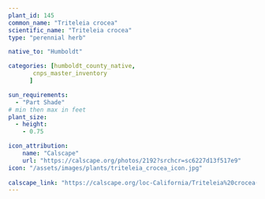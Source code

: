 ```yaml
---
plant_id: 145 
common_name: "Triteleia crocea"
scientific_name: "Triteleia crocea"
type: "perennial herb"

native_to: "Humboldt"

categories: [humboldt_county_native,
       cnps_master_inventory
      ]

sun_requirements:
  - "Part Shade"
# min then max in feet
plant_size:
  - height: 
    - 0.75 

icon_attribution: 
    name: "Calscape"
    url: "https://calscape.org/photos/2192?srchcr=sc6227d13f517e9"
icon: "/assets/images/plants/triteleia_crocea_icon.jpg"
 
calscape_link: "https://calscape.org/loc-California/Triteleia%20crocea(%20)"
---
```








